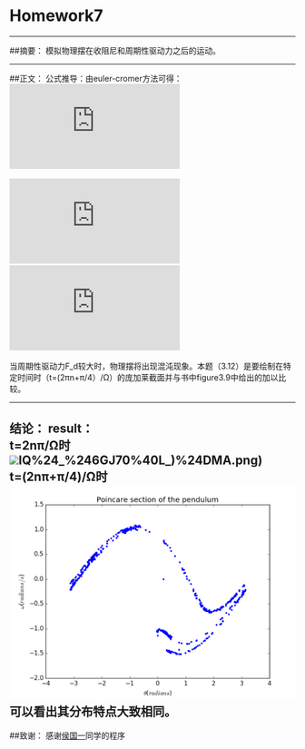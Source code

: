 # Homework7



---

##摘要：
模拟物理摆在收阻尼和周期性驱动力之后的运动。

---
##正文：
公式推导：由euler-cromer方法可得：    
![](http://latex.codecogs.com/gif.latex?%5Comega_%7Bi&plus;1%7D%3D%5Comega_i&plus;%5B-%28g/l%29sin%5Ctheta_i-q%5Comega_i&plus;F_Dsin%28%5COmega_Dt_i%29%5D%5CDelta%20t)    

![](http://latex.codecogs.com/gif.latex?%5Ctheta_%7Bi&plus;1%7D%3D%5Ctheta_i&plus;%5Comega_%7Bi&plus;1%7D%5CDelta%20t)    
![](http://latex.codecogs.com/gif.latex?t_%7Bi&plus;1%7D%3Dt_i%20&plus;%5CDelta%20t)    

当周期性驱动力F_d较大时，物理摆将出现混沌现象。本题（3.12）是要绘制在特定时间时（t=(2πn+π/4）/Ω）的庞加莱截面并与书中figure3.9中给出的加以比较。  


---
结论：
result：    
t=2nπ/Ω时    
![](https://github.com/oohhooh/compuational_physics_N2014301020080/blob/master/images/Y%7BO2)IQ%24_%246GJ70%40L_)%24DMA.png)    
t=(2nπ+π/4)/Ω时    
![](https://github.com/oohhooh/compuational_physics_N2014301020080/blob/master/images/A5L6WHW%5D5~O4GP1%25L9THYAC.png)    
可以看出其分布特点大致相同。
---
##致谢：
感谢[侯国一](https://github.com/Steve-42/compuational_physics_N2014301020077/blob/master/Homework7/homework7.py)同学的程序
